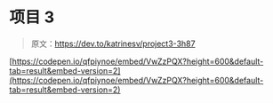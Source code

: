 # 项目 3

> 原文：<https://dev.to/katrinesv/project3-3h87>

[https://codepen.io/qfpiynoe/embed/VwZzPQX?height=600&default-tab=result&embed-version=2](https://codepen.io/qfpiynoe/embed/VwZzPQX?height=600&default-tab=result&embed-version=2)